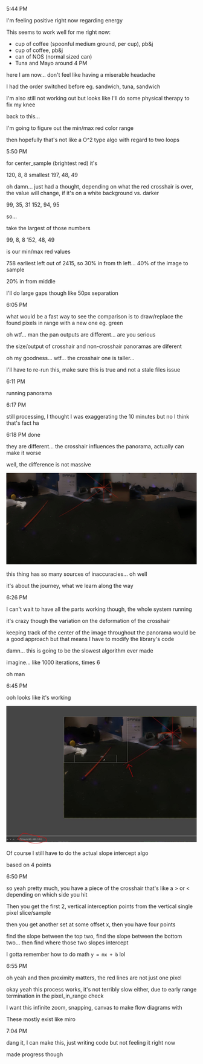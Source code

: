 5:44 PM

I'm feeling positive right now regarding energy

This seems to work well for me right now:

- cup of coffee (spoonful medium ground, per cup), pb&j
- cup of coffee, pb&j
- can of NOS (normal sized can)
- Tuna and Mayo around 4 PM

here I am now... don't feel like having a miserable headache

I had the order switched before eg. sandwich, tuna, sandwich

I'm also still not working out but looks like I'll do some physical therapy to fix my knee

back to this...

I'm going to figure out the min/max red color range

then hopefully that's not like a O^2 type algo with regard to two loops

5:50 PM

for center_sample (brightest red) it's

120, 8, 8 smallest
197, 48, 49

oh damn... just had a thought, depending on what the red crosshair is over, the value will change, if it's on a white background vs. darker

99, 35, 31
152, 94, 95

so...

take the largest of those numbers

99, 8, 8
152, 48, 49

is our min/max red values

758 earliest left out of 2415, so 30% in from th left... 40% of the image to sample

20% in from middle

I'll do large gaps though like 50px separation

6:05 PM

what would be a fast way to see the comparison is to draw/replace the found pixels in range with a new one eg. green

oh wtf... man the pan outputs are different... are you serious

the size/output of crosshair and non-crosshair panoramas are diferent

oh my goodness... wtf... the crosshair one is taller...

I'll have to re-run this, make sure this is true and not a stale files issue

6:11 PM

running panorama

6:17 PM

still processing, I thought I was exaggerating the 10 minutes but no I think that's fact ha

6:18 PM done

they are different... the crosshair influences the panorama, actually can make it worse

well, the difference is not massive

<img src="../../images/crosshair-diff.gif"/>

this thing has so many sources of inaccuracies... oh well

it's about the journey, what we learn along the way

6:26 PM

I can't wait to have all the parts working though, the whole system running

it's crazy though the variation on the deformation of the crosshair

keeping track of the center of the image throughout the panorama would be a good approach but that means I have to modify the library's code

damn... this is going to be the slowest algorithm ever made

imagine... like 1000 iterations, times 6

oh man

6:45 PM

ooh looks like it's working

<img src="../../images/working.JPG"/>

Of course I still have to do the actual slope intercept algo

based on 4 points

6:50 PM

so yeah pretty much, you have a piece of the crosshair that's like a > or < depending on which side you hit

Then you get the first 2, vertical interception points from the vertical single pixel slice/sample

then you get another set at some offset x, then you have four points

find the slope between the top two, find the slope between the bottom two... then find where those two slopes intercept

I gotta remember how to do math `y = mx + b` lol

6:55 PM

oh yeah and then proximity matters, the red lines are not just one pixel

okay yeah this process works, it's not terribly slow either, due to early range termination in the pixel_in_range check

I want this infinite zoom, snapping, canvas to make flow diagrams with

These mostly exist like miro

7:04 PM

dang it, I can make this, just writing code but  not feeling it right now

made progress though
